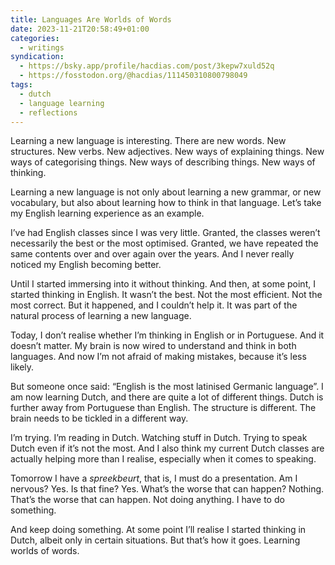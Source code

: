 ```yaml
---
title: Languages Are Worlds of Words
date: 2023-11-21T20:58:49+01:00
categories:
  - writings
syndication:
  - https://bsky.app/profile/hacdias.com/post/3kepw7xuld52q
  - https://fosstodon.org/@hacdias/111450310800798049
tags:
  - dutch
  - language learning
  - reflections
---
```


Learning a new language is interesting. There are new words. New structures. New verbs. New adjectives. New ways of explaining things. New ways of categorising things. New ways of describing things. New ways of thinking.

<!--more-->

Learning a new language is not only about learning a new grammar, or new vocabulary, but also about learning how to think in that language. Let’s take my English learning experience as an example.

I’ve had English classes since I was very little. Granted, the classes weren’t necessarily the best or the most optimised. Granted, we have repeated the same contents over and over again over the years. And I never really noticed my English becoming better.

Until I started immersing into it without thinking. And then, at some point, I started thinking in English. It wasn’t the best. Not the most efficient. Not the most correct. But it happened, and I couldn’t help it. It was part of the natural process of learning a new language.

Today, I don’t realise whether I’m thinking in English or in Portuguese. And it doesn’t matter. My brain is now wired to understand and think in both languages. And now I’m not afraid of making mistakes, because it’s less likely.

But someone once said: “English is the most latinised Germanic language”. I am now learning Dutch, and there are quite a lot of different things. Dutch is further away from Portuguese than English. The structure is different. The brain needs to be tickled in a different way.

I’m trying. I’m reading in Dutch. Watching stuff in Dutch. Trying to speak Dutch even if it’s not the most. And I also think my current Dutch classes are actually helping more than I realise, especially when it comes to speaking.

Tomorrow I have a *spreekbeurt*, that is, I must do a presentation. Am I nervous? Yes. Is that fine? Yes. What’s the worse that can happen? Nothing. That’s the worse that can happen. Not doing anything. I have to do something.

And keep doing something. At some point I’ll realise I started thinking in Dutch, albeit only in certain situations. But that’s how it goes. Learning worlds of words.
